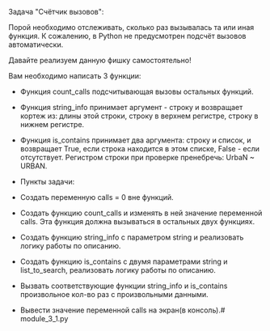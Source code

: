Задача "Счётчик вызовов":

Порой необходимо отслеживать, сколько раз вызывалась та или иная функция. К сожалению, в Python не предусмотрен подсчёт вызовов автоматически.

Давайте реализуем данную фишку самостоятельно!



Вам необходимо написать 3 функции:

- Функция count_calls подсчитывающая вызовы остальных функций.
- Функция string_info принимает аргумент - строку и возвращает кортеж из: длины этой строки, строку в верхнем регистре, строку в нижнем регистре.
- Функция is_contains принимает два аргумента: строку и список, и возвращает True, если строка находится в этом списке, False - если отсутствует. Регистром строки при проверке пренебречь: UrbaN ~ URBAN.
- Пункты задачи:

- Создать переменную calls = 0 вне функций.
- Создать функцию count_calls и изменять в ней значение переменной calls. Эта функция должна вызываться в остальных двух функциях.
- Создать функцию string_info с параметром string и реализовать логику работы по описанию.
- Создать функцию is_contains с двумя параметрами string и list_to_search, реализовать логику работы по описанию.
- Вызвать соответствующие функции string_info и is_contains произвольное кол-во раз с произвольными данными.
- Вывести значение переменной calls на экран(в консоль).# module_3_1.py
